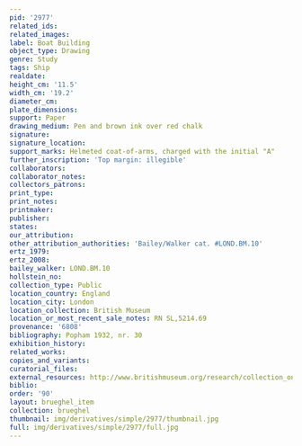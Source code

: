 ```yaml
---
pid: '2977'
related_ids: 
related_images: 
label: Boat Building
object_type: Drawing
genre: Study
tags: Ship
realdate: 
height_cm: '11.5'
width_cm: '19.2'
diameter_cm: 
plate_dimensions: 
support: Paper
drawing_medium: Pen and brown ink over red chalk
signature: 
signature_location: 
support_marks: Helmeted coat-of-arms, charged with the initial "A"
further_inscription: 'Top margin: illegible'
collaborators: 
collaborator_notes: 
collectors_patrons: 
print_type: 
print_notes: 
printmaker: 
publisher: 
states: 
our_attribution: 
other_attribution_authorities: 'Bailey/Walker cat. #LOND.BM.10'
ertz_1979: 
ertz_2008: 
bailey_walker: LOND.BM.10
hollstein_no: 
collection_type: Public
location_country: England
location_city: London
location_collection: British Museum
location_or_most_recent_sale_notes: RN SL,5214.69
provenance: '6808'
bibliography: Popham 1932, nr. 30
exhibition_history: 
related_works: 
copies_and_variants: 
curatorial_files: 
external_resources: http://www.britishmuseum.org/research/collection_online/collection_object_details.aspx?objectId=710346&partId=1&searchText=SL%2C5214.69&page=1
biblio: 
order: '90'
layout: brueghel_item
collection: brueghel
thumbnail: img/derivatives/simple/2977/thumbnail.jpg
full: img/derivatives/simple/2977/full.jpg
---
```

